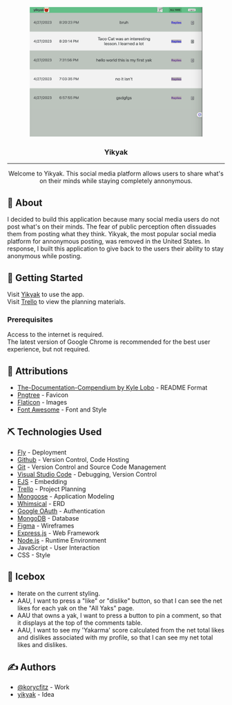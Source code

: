 <div align="center">
  <img width="400px" height="300px" alt="yikyak" src="./public/assets/yikyak.png">
</div>

<h3 align="center">Yikyak</h3>

---

<p align="center"> Welcome to Yikyak. This social media platform allows users to share what's on their minds while staying completely annonymous.
</p>

## 🧐 About

I decided to build this application because many social media users do not post what's on their minds. The fear of public perception often dissuades them from posting what they think. Yikyak, the most popular social media platform for annonymous posting, was removed in the United States. In response, I built this application to give back to the users their ability to stay anonymous while posting.

## 🏁 Getting Started

Visit <a href="https://annonymous.fly.dev/">Yikyak</a> to use the app.
<br>
Visit <a href="https://trello.com/b/JXLooI1t/yik-yak">Trello</a> to view the planning materials.

### Prerequisites

Access to the internet is required.<br>
The latest version of Google Chrome is recommended for the best user experience, but not required.

## 🎈 Attributions

- [The-Documentation-Compendium by Kyle Lobo](https://github.com/kylelobo/The-Documentation-Compendium) - README Format
- [Pngtree](https://pngtree.com/so/ox-logo) - Favicon
- [Flaticon](https://www.flaticon.com) - Images
- [Font Awesome](https://fontawesome.com/) - Font and Style

## ⛏️ Technologies Used

- [Fly](https://fly.io/) - Deployment
- [Github](https://github.com/) - Version Control, Code Hosting
- [Git](https://git-scm.com/) - Version Control and Source Code Management
- [Visual Studio Code](https://code.visualstudio.com/) - Debugging, Version Control
- [EJS](https://ejs.co/) - Embedding
- [Trello](https://trello.com/) - Project Planning
- [Mongoose](https://mongoosejs.com/) - Application Modeling
- [Whimsical](https://whimsical.com/) - ERD
- [Google OAuth](https://developers.google.com/) - Authentication
- [MongoDB](Databasemongodb.com/) - Database
- [Figma](figma.com/) - Wireframes
- [Express.js](https://expressjs.com/) - Web Framework
- [Node.js](https://nodejs.org/en/) - Runtime Environment
- JavaScript - User Interaction
- CSS - Style

## 🚀 Icebox

- Iterate on the current styling.
- AAU, I want to press a "like" or "dislike" button, so that I can see the net likes for each yak on the "All Yaks" page.
- AAU that owns a yak, I want to press a button to pin a comment, so that it displays at the top of the comments table. 
- AAU, I want to see my 'Yakarma' score calculated from the net total likes and dislikes associated with my profile, so that I can see my net total likes and dislikes.

## ✍️ Authors

- [@korycfitz](https://github.com/korycfitz) - Work
- [yikyak](https://yikyak.com/) - Idea